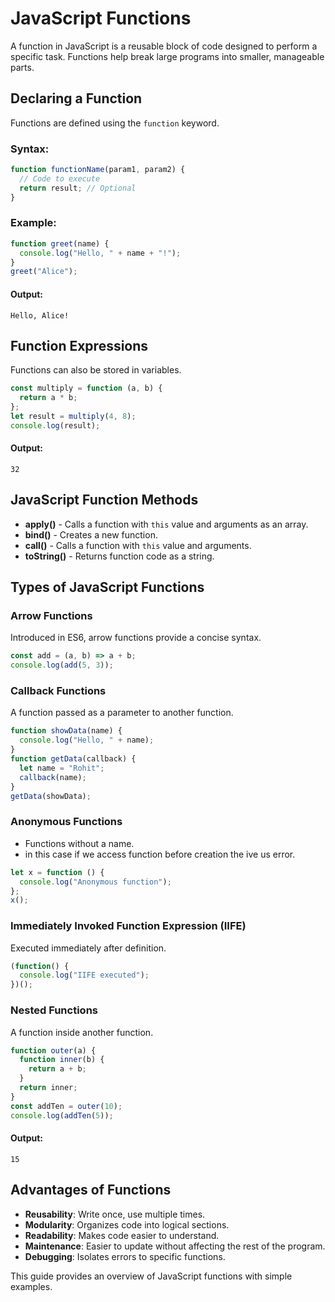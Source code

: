 # JavaScript Functions

A function in JavaScript is a reusable block of code designed to perform a specific task. Functions help break large programs into smaller, manageable parts.

## Declaring a Function
Functions are defined using the `function` keyword.

### Syntax:
```js
function functionName(param1, param2) {
  // Code to execute
  return result; // Optional
}
```
### Example:
```js
function greet(name) {
  console.log("Hello, " + name + "!");
}
greet("Alice");
```
#### Output:
```
Hello, Alice!
```

## Function Expressions
Functions can also be stored in variables.

```js
const multiply = function (a, b) {
  return a * b;
};
let result = multiply(4, 8);
console.log(result);
```
#### Output:
```
32
```

## JavaScript Function Methods
- **apply()** - Calls a function with `this` value and arguments as an array.
- **bind()** - Creates a new function.
- **call()** - Calls a function with `this` value and arguments.
- **toString()** - Returns function code as a string.

## Types of JavaScript Functions

### Arrow Functions
Introduced in ES6, arrow functions provide a concise syntax.
```js
const add = (a, b) => a + b;
console.log(add(5, 3));
```

### Callback Functions
A function passed as a parameter to another function.
```js
function showData(name) {
  console.log("Hello, " + name);
}
function getData(callback) {
  let name = "Rohit";
  callback(name);
}
getData(showData);
```

### Anonymous Functions
- Functions without a name.
- in this case if we access function before creation the ive us error.
```js
let x = function () {
  console.log("Anonymous function");
};
x();
```

### Immediately Invoked Function Expression (IIFE)
Executed immediately after definition.
```js
(function() {
  console.log("IIFE executed");
})();
```

### Nested Functions
A function inside another function.
```js
function outer(a) {
  function inner(b) {
    return a + b;
  }
  return inner;
}
const addTen = outer(10);
console.log(addTen(5));
```
#### Output:
```
15
```

## Advantages of Functions
- **Reusability**: Write once, use multiple times.
- **Modularity**: Organizes code into logical sections.
- **Readability**: Makes code easier to understand.
- **Maintenance**: Easier to update without affecting the rest of the program.
- **Debugging**: Isolates errors to specific functions.

This guide provides an overview of JavaScript functions with simple examples.
